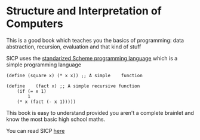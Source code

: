 # Structure and Interpretation of Computers

This is a good book which teaches you the basics of programming: data abstraction, recursion, evaluation and that kind of stuff

SICP uses the [standarized Scheme programming language](https://kill-9.xyz/harmful/software/scheme) which is a simple programming language

~~~
(define (square x) (* x x)) ;; A simple    function             
                                                             
(define    (fact x) ;; A simple recursive function              
    (if (= x 1)                                              
        1                                                    
    (* x (fact (- x 1)))))
~~~

This book is easy to understand provided you aren't a complete
brainlet and know the most basic high school maths.

You can read SICP [here](https://vxempire.xyz/sicp)
